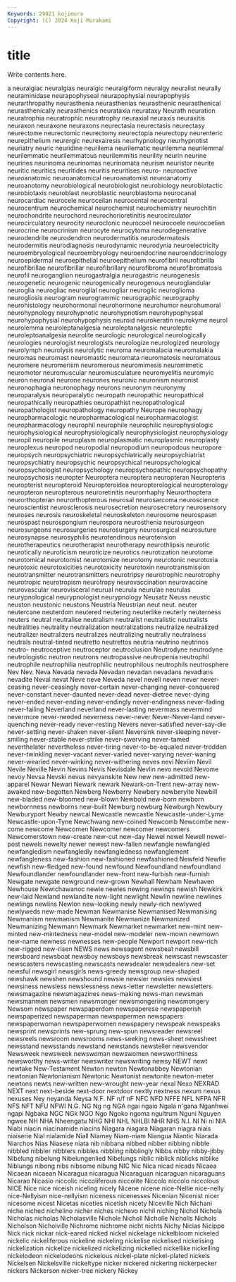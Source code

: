 ```yaml
---
Keywords: 29021 kojimura
Copyright: (C) 2024 Koji Murakami
---
```


# title

Write contents here.



a neuralgiac neuralgias neuralgic neuralgiform neuralgy
neuralist neurally neuraminidase neurapophyseal neurapophysial neurapophysis neurarthropathy neurasthenia neurasthenias neurasthenic
neurasthenical neurasthenically neurasthenics neurataxia neurataxy Neurath neuration neuratrophia neuratrophic neuratrophy
neuraxial neuraxis neuraxitis neuraxon neuraxone neuraxons neurectasia neurectasis neurectasy neurectome
neurectomic neurectomy neurectopia neurectopy neurenteric neurepithelium neurergic neurexairesis neurhypnology neurhypnotist
neuriatry neuric neuridine neurilema neurilematic neurilemma neurilemmal neurilemmatic neurilemmatous neurilemmitis
neurility neurin neurine neurines neurinoma neurinomas neurinomata neurism neuristor neurite
neuritic neuritics neuritides neuritis neuritises neuro- neuroactive neuroanatomic neuroanatomical neuroanatomist
neuroanatomy neuroanotomy neurobiological neurobiologist neurobiology neurobiotactic neurobiotaxis neuroblast neuroblastic neuroblastoma
neurocanal neurocardiac neurocele neurocelian neurocental neurocentral neurocentrum neurochemical neurochemist neurochemistry
neurochitin neurochondrite neurochord neurochorioretinitis neurocirculator neurocirculatory neurocity neuroclonic neurocoel neurocoele
neurocoelian neurocrine neurocrinism neurocyte neurocytoma neurodegenerative neurodendrite neurodendron neurodermatitis neurodermatosis
neurodermitis neurodiagnosis neurodynamic neurodynia neuroelectricity neuroembryological neuroembryology neuroendocrine neuroendocrinology neuroepidermal
neuroepithelial neuroepithelium neurofibril neurofibrilla neurofibrillae neurofibrillar neurofibrillary neurofibroma neurofibromatosis neurofil
neuroganglion neurogastralgia neurogastric neurogenesis neurogenetic neurogenic neurogenically neurogenous neuroglandular neuroglia
neurogliac neuroglial neurogliar neuroglic neuroglioma neurogliosis neurogram neurogrammic neurographic neurography
neurohistology neurohormonal neurohormone neurohumor neurohumoral neurohypnology neurohypnotic neurohypnotism neurohypophyseal neurohypophysial
neurohypophysis neuroid neurokeratin neurokyme neurol neurolemma neuroleptanalgesia neuroleptanalgesic neuroleptic neuroleptoanalgesia
neurolite neurologic neurological neurologically neurologies neurologist neurologists neurologize neurologized neurology
neurolymph neurolysis neurolytic neuroma neuromalacia neuromalakia neuromas neuromast neuromastic neuromata
neuromatosis neuromatous neuromere neuromerism neuromerous neuromimesis neuromimetic neuromotor neuromuscular neuromusculature
neuromyelitis neuromyic neuron neuronal neurone neurones neuronic neuronism neuronist neuronophagia
neuronophagy neurons neuronym neuronymy neuroparalysis neuroparalytic neuropath neuropathic neuropathical neuropathically
neuropathies neuropathist neuropathological neuropathologist neuropathology neuropathy Neurope neurophagy neuropharmacologic neuropharmacological
neuropharmacologist neuropharmacology neurophil neurophile neurophilic neurophysiologic neurophysiological neurophysiologically neurophysiologist neurophysiology
neuropil neuropile neuroplasm neuroplasmatic neuroplasmic neuroplasty neuroplexus neuropod neuropodial neuropodium
neuropodous neuropore neuropsych neuropsychiatric neuropsychiatrically neuropsychiatrist neuropsychiatry neuropsychic neuropsychical neuropsychological
neuropsychologist neuropsychology neuropsychopathic neuropsychopathy neuropsychosis neuropter Neuroptera neuroptera neuropteran Neuropteris
neuropterist neuropteroid Neuropteroidea neuropterological neuropterology neuropteron neuropterous neuroretinitis neurorrhaphy Neurorthoptera
neurorthopteran neurorthopterous neurosal neurosarcoma neuroscience neuroscientist neurosclerosis neurosecretion neurosecretory neurosensory
neuroses neurosis neuroskeletal neuroskeleton neurosome neurospasm neurospast neurospongium neurospora neurosthenia
neurosurgeon neurosurgeons neurosurgeries neurosurgery neurosurgical neurosuture neurosynapse neurosyphilis neurotendinous neurotension
neurotherapeutics neurotherapist neurotherapy neurothlipsis neurotic neurotically neuroticism neuroticize neurotics neurotization
neurotome neurotomical neurotomist neurotomize neurotomy neurotonic neurotoxia neurotoxic neurotoxicities neurotoxicity
neurotoxin neurotransmission neurotransmitter neurotransmitters neurotripsy neurotrophic neurotrophy neurotropic neurotropism neurotropy
neurovaccination neurovaccine neurovascular neurovisceral neurual neurula neurulae neurulas neurypnological neurypnologist
neurypnology Neusatz Neuss neustic neuston neustonic neustons Neustria Neustrian neut
neut. neuter neutercane neuterdom neutered neutering neuterlike neuterly neuterness neuters
neutral neutralise neutralism neutralist neutralistic neutralists neutralities neutrality neutralization neutralizations
neutralize neutralized neutralizer neutralizers neutralizes neutralizing neutrally neutralness neutrals neutral-tinted
neutretto neutrettos neutria neutrino neutrinos neutro- neutroceptive neutroceptor neutroclusion Neutrodyne
neutrodyne neutrologistic neutron neutrons neutropassive neutropenia neutrophil neutrophile neutrophilia neutrophilic
neutrophilous neutrophils neutrosphere Nev Nev. Neva Nevada nevada Nevadan nevadan
nevadans nevadians nevadite Nevai nevat Neve neve Neveda nevel nevell
neven never never-ceasing never-ceasingly never-certain never-changing never-conquered never-constant never-daunted never-dead
never-dietree never-dying never-ended never-ending never-endingly never-endingness never-fading never-failing Neverland neverland
never-lasting nevermass nevermind nevermore never-needed neverness never-never Never-Never-land never-quenching never-ready
never-resting Nevers never-satisfied never-say-die never-setting never-shaken never-silent Neversink never-sleeping never-smiling
never-stable never-strike never-swerving never-tamed neverthelater nevertheless never-tiring never-to-be-equaled never-trodden never-twinkling
never-vacant never-varied never-varying never-waning never-wearied never-winking never-withering neves nevi Neviim
Nevil Nevile Neville Nevin Nevins Nevis Nevisdale Nevlin nevo nevoid
Nevome nevoy Nevsa Nevski nevus nevyanskite New new new-admitted new-apparel
Newar Newari Newark newark Newark-on-Trent new-array new-awaked new-begotten Newberg Newberry
Newbery newberyite Newbill new-bladed new-bloomed new-blown Newbold new-born newborn newbornness
newborns new-built Newburg newburg Newburgh Newbury Newburyport Newby newcal Newcastle
newcastle Newcastle-under-Lyme Newcastle-upon-Tyne Newchwang new-coined Newcomb Newcombe new-come newcome Newcomen
Newcomer newcomer newcomers Newcomerstown new-create new-cut new-day Newel newel Newell
newel-post newels newelty newer newest new-fallen newfangle newfangled newfangledism newfangledly
newfangledness newfanglement newfangleness new-fashion new-fashioned newfashioned Newfeld Newfie newfish new-fledged
new-found newfound Newfoundland newfoundland Newfoundlander newfoundlander new-front new-furbish new-furnish Newgate
newgate newground new-grown Newhall Newham Newhaven Newhouse Newichawanoc newie newies
newing newings newish Newkirk new-laid Newland newlandite new-light newlight Newlin
newline newlines newlings newlins Newlon new-looking newly newly-rich newlywed newlyweds
new-made Newman Newmanise Newmanised Newmanising Newmanism newmanism Newmanite Newmanize Newmanized
Newmanizing Newmann Newmark Newmarket newmarket new-mint new-minted new-mintedness new-model new-modeler
new-mown newmown new-name newness newnesses new-people Newport newport new-rich new-rigged
new-risen NEWS news newsagent newsbeat newsbill newsboard newsboat newsboy newsboys
newsbreak newscast newscaster newscasters newscasting newscasts newsdealer newsdealers new-set newsful
newsgirl newsgirls news-greedy newsgroup new-shaped newshawk newshen newshound newsie newsier
newsies newsiest newsiness newsless newslessness news-letter newsletter newsletters newsmagazine newsmagazines
news-making news-man newsman newsmanmen newsmen newsmonger newsmongering newsmongery Newsom newspaper
newspaperdom newspaperese newspaperish newspaperized newspaperman newspapermen newspapers newspaperwoman newspaperwomen newspapery
newspeak newspeaks newsprint newsprints new-sprung new-spun newsreader newsreel newsreels newsroom
newsrooms news-seeking news-sheet newssheet newsstand newsstands newstand newstands newsteller newsvendor
Newsweek newsweek newswoman newswomen newsworthiness newsworthy news-writer newswriter newswriting newsy
NEWT newt newtake New-Testament Newton newton Newtonabbey Newtonian newtonian Newtonianism
Newtonic Newtonist newtonite newton-meter newtons newts new-written new-wrought new-year nexal
Nexo NEXRAD NEXT next next-beside next-door nextdoor nextly nextness nexum
nexus nexuses Ney neyanda Neysa N.F. NF n/f nF NFC
NFD NFFE NFL NFPA NFR NFS NFT NFU NFWI N.G.
NG Ng ng NGA ngai ngaio Ngala n'gana Nganhwei ngapi
Ngbaka NGC NGk NGO Ngo Ngoko ngoma ngultrum Nguni Nguyen
ngwee NH NHA Nheengatu NHG NHI NHL NHLBI NHR NHS
N.I. NI Ni ni NIA Niabi niacin niacinamide niacins Niagara
niagara Niagaran niagra niais niaiserie Nial nialamide Niall Niamey Niam-niam
Niangua Niantic Niarada Niarchos Nias Niasese niata nib nibbana nibbed
nibber nibbing nibble nibbled nibbler nibblers nibbles nibbling nibblingly Nibbs
nibby nibby-jibby Nibelung nibelung Nibelungenlied Nibelungs niblic niblick niblicks niblike
Niblungs nibong nibs nibsome nibung NIC Nic Nica nicad nicads
Nicaea Nicaean nicaean Nicaragua nicaragua Nicaraguan nicaraguan nicaraguans Nicarao Nicasio
niccolic niccoliferous niccolite Niccolo niccolo niccolous NICE Nice nice niceish
niceling nicely Nicene nicene nice-Nellie nice-nelly nice-Nellyism nice-nellyism niceness nicenesses
Nicenian Nicenist nicer nicesome nicest Nicetas niceties nicetish nicety Niceville
Nich Nichani niche niched nichelino nicher niches nichevo nichil niching
Nichol Nichola Nicholas nicholas Nicholasville Nichole Nicholl Nicholle Nicholls Nichols
Nicholson Nicholville Nichrome nichrome nicht nichts Nichy Nicias Nicippe Nick
nick nickar nick-eared nicked nickel nickelage nickelbloom nickeled nickelic nickeliferous
nickeline nickeling nickelise nickelised nickelising nickelization nickelize nickelized nickelizing nickelled
nickellike nickelling nickelodeon nickelodeons nickelous nickel-plate nickel-plated nickels Nickelsen Nickelsville
nickeltype nicker nickered nickering nickerpecker nickers Nickerson nicker-tree nickery Nickey
